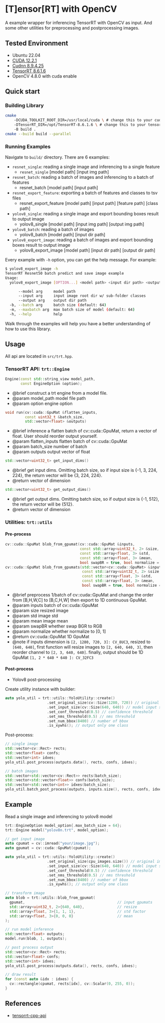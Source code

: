# [**T**]ensor[**RT**] with OpenCV

A example wrapper for inferencing TensorRT with OpenCV as input. And some other
utilities for preprocessing and postprocessing images.

## Tested Environment

- Ubuntu 22.04
- [CUDA 12.2.1](https://docs.nvidia.com/cuda/cuda-installation-guide-linux/index.html)
- [Cudnn 8.9.4.25](https://developer.nvidia.com/cudnn)
- [TensorRT 8.6.1.6](https://developer.nvidia.com/nvidia-tensorrt-8x-download)
- OpenCV 4.8.0 with cuda enable

## Quick start

### Building Library

```sh
cmake
    -DCUDA_TOOLKIT_ROOT_DIR=/usr/local/cuda \ # change this to your cuda toolkit root
    -DTensorRT_DIR=/opt/TensorRT-8.6.1.6 \ # change this to your tensorrt root
    -B build .
cmake --build build --parallel
```

### Running Examples

Navigate to `build/` directory. There are 6 examples:
- `resnet_single`: reading a single image and inferencing to a single feature
    - `resnet_single` [model path] [input img path]
- `resnet_batch`: reading a batch of images and inferencing to a batch of features
    - resnet_batch [model path] [input path]
- `resnet_export_feature`: exporting a batch of features and classes to tsv files
    - resnet_export_feature [model path] [input path] [feature path] [class path]
- `yolov8_single`: reading a single image and export bounding boxes result to output image
    - yolov8_single [model path] [input img path] [output img path]
- `yolov8_batch`: reading a batch of images
    - yolov8_batch [model path] [input dir path]
- `yolov8_export_image`: reading a batch of images and export bounding boxes result to output image
    - yolov8_export_image [model path] [input dir path] [output dir path]

Every example with `-h` option, you can get the help message. For example:

```sh
$ yolov8_export_image -h
TensorRT Resnet50 batch predict and save image example
Usage:
  yolov8_export_image [OPTION...] <model path> <input dir path> <output dir path>

      --model arg     model path
      --input arg     input image root dir w/ sub-folder classes
      --output arg    output dir path
  -b, --batch arg     batch size (default: 64)
  -m, --maxbatch arg  max batch size of model (default: 64)
  -h, --help          help
```

Walk through the examples will help you have a better understanding of how to use this library.

## Usage

All api are located in `src/trt.hpp`.

### TensorRT API: `trt::Engine`

```cpp
Engine(const std::string_view model_path,
       const EngineOption &option);
```
- @brief construct a trt engine from a model file.
- @param model_path model file path
- @param option engine option

```cpp
void run(cv::cuda::GpuMat &flatten_inputs,
         const uint32_t &batch_size,
         std::vector<float> &outputs)
```
- @brief inference a flatten batch of cv::cuda::GpuMat, return a vector of
float. User should reorder output yourself.
- @param flatten_inputs flatten batch of cv::cuda::GpuMat
- @param batch_size number of batch
- @param outputs output vector of float

```cpp
std::vector<uint32_t> get_input_dims()
```
- @brief get input dims. Omitting batch size, so if input size is {-1, 3, 224,
224}, the return vector will be {3, 224, 224}.
- @return vector of dimension

```cpp
std::vector<uint32_t> get_output_dims()
```
- @brief get output dims. Omitting batch size, so if output size is {-1,
512}, the return vector will be {512}.
- @return vector of dimension

### Utilities: `trt::utils`

#### Pre-process

```cpp
cv::cuda::GpuMat blob_from_gpumat(cv::cuda::GpuMat &inputs,
                                  const std::array<uint32_t, 2> &size,
                                  const std::array<float, 3> &std,
                                  const std::array<float, 3> &mean,
                                  bool swapBR = true, bool normalize = true);
cv::cuda::GpuMat blob_from_gpumats(std::vector<cv::cuda::GpuMat> &inputs,
                                   const std::array<uint32_t, 2> &size,
                                   const std::array<float, 3> &std,
                                   const std::array<float, 3> &mean,
                                   bool swapBR = true, bool normalize = true);
```
- @brief preprocess 1/batch of cv::cuda::GpuMat and change the order from
[B,H,W,C] to [B,C,H,W] then export to 1D continuous GpuMat.
- @param inputs batch of cv::cuda::GpuMat
- @param size resized image
- @param std image std
- @param mean image mean
- @param swapBR whether swap BGR to RGB
- @param normalize whether normalize to [0, 1]
- @return cv::cuda::GpuMat 1D GpuMat
- @note if inputs dimension is `[2, 1280, 720, 3]: CV_8UC3`, resized to
`[640, 640]`, first function will resize images to `[2, 640, 640, 3]`, then
reorder channel to `[2, 3, 640, 640]`. finally, output should be 1D GpuMat
`[1, 2 * 640 * 640 ]: CV_32FC3`

#### Post-process

- Yolov8 post-processing

Create utility instance with builder:
```cpp
auto yolo_util = trt::utils::YoloUtility::create()
                   .set_original_size(cv::Size(1280, 720)) // original image size
                   .set_input_size(cv::Size(640, 640)) // model input size
                   .set_conf_threshold(0.5) // confidence threshold
                   .set_nms_threshold(0.5) // nms threshold
                   .set_num_bbox(8400) // number of bbox
                   .is_xywhs(); // output only one class
```

Post-process:
```cpp
// single image
std::vector<cv::Rect> rects;
std::vector<float> confs;
std::vector<int> idxes;
yolo_util.post_process(outputs.data(), rects, confs, idxes);

// batch images
std::vector<std::vector<cv::Rect>> rects(batch_size);
std::vector<std::vector<float>> confs(batch_size);
std::vector<std::vector<int>> idxes(batch_size);
yolo_util.batch_post_process(outputs, inputs.size(), rects, confs, idxes);
```

## Example

Read a single image and inferencing to yolov8 model
```cpp
trt::EngineOption model_option{.max_batch_size = 64};
trt::Engine model("yolov8n.trt", model_option);

// get input image
auto cpumat = cv::imread("your/image.jpg");
auto gpumat = cv::cuda::GpuMat(cpumat);

auto yolo_util = trt::utils::YoloUtility::create()
                   .set_original_size(cpu_images.size()) // original image size
                   .set_input_size(cv::Size(640, 640)) // model input size
                   .set_conf_threshold(0.5) // confidence threshold
                   .set_nms_threshold(0.5) // nms threshold
                   .set_num_bbox(8400) // number of bbox
                   .is_xywhs(); // output only one class

// transform image
auto blob = trt::utils::blob_from_gpumat(
  gpumat,                                          // input gpumats
  std::array<uint32_t, 2>{640, 640},               // resize
  std::array<float, 3>{1, 1, 1},                   // std factor
  std::array<float, 3>{0, 0, 0}                    // mean
);

// run model inference
std::vector<float> outputs;
model.run(blob, 1, outputs);

// post process output
std::vector<cv::Rect> rects;
std::vector<float> confs;
std::vector<int> idxes;
yolo_util.post_process(outputs.data(), rects, confs, idxes);

// draw result
for (const auto &idx : idxes) {
  cv::rectangle(cpumat, rects[idx], cv::Scalar(0, 255, 0));
}
```


## References

- [tensorrt-cpp-api](https://github.com/cyrusbehr/tensorrt-cpp-api)
